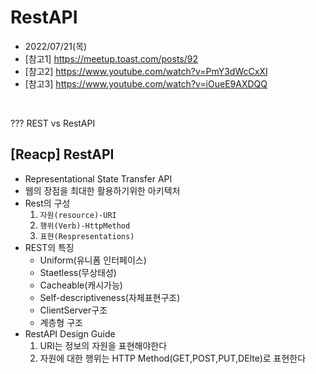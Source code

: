 # RestAPI 
- 2022/07/21(목)
- [참고1] https://meetup.toast.com/posts/92
- [참고2] https://www.youtube.com/watch?v=PmY3dWcCxXI
- [참고3] https://www.youtube.com/watch?v=iOueE9AXDQQ

<br>

??? REST vs RestAPI

## [Reacp] RestAPI
- Representational State Transfer API
- 웹의 장점을 최대한 활용하기위한 아키텍처
- Rest의 구성
    1. `자원(resource)-URI`
    2. `행위(Verb)-HttpMethod`
    3. `표현(Respresentations)`
- REST의 특징 
    - Uniform(유니폼 인터페이스)
    - Staetless(무상태성)
    - Cacheable(캐시가능)
    - Self-descriptiveness(자체표현구조)
    - ClientServer구조
    - 계층형 구조
- RestAPI Design Guide
    1. URI는 정보의 자원을 표현해야한다
    2. 자원에 대한 행위는 HTTP Method(GET,POST,PUT,DElte)로 표현한다